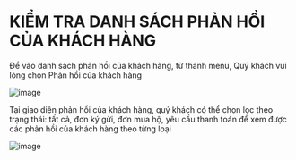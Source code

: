 # KIỂM TRA DANH SÁCH PHẢN HỒI CỦA KHÁCH HÀNG

Để vào danh sách phản hồi của khách hàng, từ thanh menu, Quý khách vui lòng chọn Phản hồi của khách hàng

![image](https://user-images.githubusercontent.com/109578103/201868094-650f6ec1-ac63-495e-a4d3-0f6758619f33.png)

Tại giao diện phản hồi của khách hàng, quý khách có thể chọn lọc theo trạng thái: tất cả, đơn ký gửi, đơn mua hộ, yêu cầu thanh toán để xem được các phản hồi của khách hàng theo từng loại 

![image](https://user-images.githubusercontent.com/109578103/201868177-bbd2f688-1259-40af-8e08-4888733b3aca.png)
